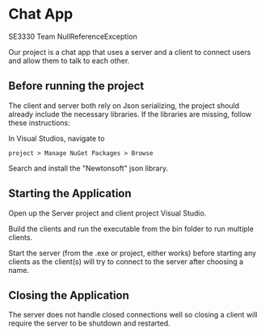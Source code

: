 # Chat App

SE3330 Team NullReferenceException

Our project is a chat app that uses a server and a client to connect users and allow them to talk to each other.

## Before running the project

The client and server both rely on Json serializing, the project should already include the necessary libraries. If the libraries are missing, follow these instructions:

In Visual Studios, navigate to 
```
project > Manage NuGet Packages > Browse
```

Search  and install the "Newtonsoft" json library.

## Starting the Application

Open up the Server project and client project Visual Studio.

Build the clients and run the executable from the bin folder to run multiple clients.

Start the server (from the .exe or project, either works) before starting any clients as the client(s) will try to connect to the server after choosing a name.

## Closing the Application

The server does not handle closed connections well so closing a client will require the server to be shutdown and restarted.